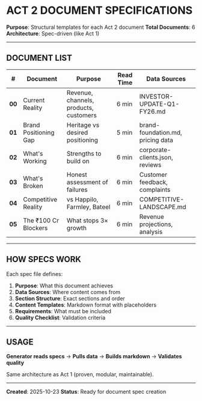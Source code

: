 # ACT 2 DOCUMENT SPECIFICATIONS

**Purpose**: Structural templates for each Act 2 document
**Total Documents**: 6
**Architecture**: Spec-driven (like Act 1)

---

## DOCUMENT LIST

| # | Document | Purpose | Read Time | Data Sources |
|---|----------|---------|-----------|--------------|
| **00** | Current Reality | Revenue, channels, products, customers | 6 min | INVESTOR-UPDATE-Q1-FY26.md |
| **01** | Brand Positioning Gap | Heritage vs desired positioning | 5 min | brand-foundation.md, pricing data |
| **02** | What's Working | Strengths to build on | 6 min | corporate-clients.json, reviews |
| **03** | What's Broken | Honest assessment of failures | 6 min | Customer feedback, complaints |
| **04** | Competitive Reality | vs Happilo, Farmley, Bateel | 6 min | COMPETITIVE-LANDSCAPE.md |
| **05** | The ₹100 Cr Blockers | What stops 3× growth | 6 min | Revenue projections, analysis |

---

## HOW SPECS WORK

Each spec file defines:
1. **Purpose**: What this document achieves
2. **Data Sources**: Where content comes from
3. **Section Structure**: Exact sections and order
4. **Content Templates**: Markdown format with placeholders
5. **Requirements**: What must be included
6. **Quality Checklist**: Validation criteria

---

## USAGE

**Generator reads specs** → **Pulls data** → **Builds markdown** → **Validates quality**

Same architecture as Act 1 (proven, modular, maintainable).

---

**Created**: 2025-10-23
**Status**: Ready for document spec creation

